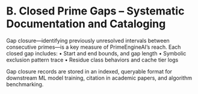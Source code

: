 # B. Closed Prime Gaps – Systematic Documentation and Cataloging

Gap closure—identifying previously unresolved intervals between consecutive primes—is a key measure of PrimeEngineAI’s reach. Each closed gap includes:
• Start and end bounds, and gap length
• Symbolic exclusion pattern trace
• Residue class behaviors and cache tier logs

Gap closure records are stored in an indexed, queryable format for downstream ML model training, citation in academic papers, and algorithm benchmarking.

